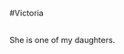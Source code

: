 #Victoria<br><br>



 She is one of my daughters.































            































        















            















        







            







        



            



        

            

        